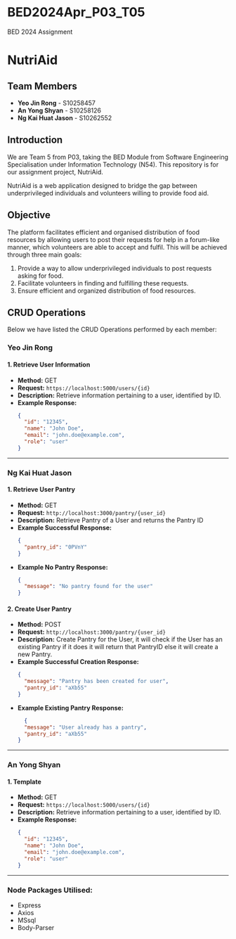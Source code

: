 # BED2024Apr_P03_T05
BED 2024 Assignment

# NutriAid

## Team Members
- **Yeo Jin Rong** - S10258457
- **An Yong Shyan** - S10258126
- **Ng Kai Huat Jason** - S10262552

## Introduction
We are Team 5 from P03, taking the BED Module from Software Engineering Specialisation under Information Technology (N54). This repository is for our assignment project, NutriAid.

NutriAid is a web application designed to bridge the gap between underprivileged individuals and volunteers willing to provide food aid.

## Objective
The platform facilitates efficient and organised distribution of food resources by allowing users to post their requests for help in a forum-like manner, which volunteers are able to accept and fulfil. This will be achieved through three main goals:
1. Provide a way to allow underprivileged individuals to post requests asking for food.
2. Facilitate volunteers in finding and fulfilling these requests.
3. Ensure efficient and organized distribution of food resources.

## CRUD Operations
Below we have listed the CRUD Operations performed by each member:

### Yeo Jin Rong
#### 1. Retrieve User Information
- **Method:** GET
- **Request:** `https://localhost:5000/users/{id}`
- **Description:** Retrieve information pertaining to a user, identified by ID.
- **Example Response:**
  ```json
  {
    "id": "12345",
    "name": "John Doe",
    "email": "john.doe@example.com",
    "role": "user"
  }
  ```

------------------------------------------------
### Ng Kai Huat Jason
#### 1. Retrieve User Pantry
- **Method:** GET
- **Request:** `http://localhost:3000/pantry/{user_id}`
- **Description:** Retrieve Pantry of a User and returns the Pantry ID
- **Example Successful Response:**
  ```json
  {
    "pantry_id": "0PVnY"
  }
  ```
- **Example No Pantry Response:**
  ```json
  {
    "message": "No pantry found for the user"
  }
  ```
#### 2. Create User Pantry
- **Method:** POST
- **Request:** `http://localhost:3000/pantry/{user_id}`
- **Description:** Create Pantry for the User, it will check if the User has an existing Pantry if it does it will return that PantryID else it will create a new Pantry.
- **Example Successful Creation Response:**
  ```json
  {
    "message": "Pantry has been created for user",
    "pantry_id": "aXb55"
  }
  ```
- **Example Existing Pantry Response:**
  ```json
    {
    "message": "User already has a pantry",
    "pantry_id": "aXb55"
  }
  ```
------------------------------------------------
### An Yong Shyan 
#### 1. Template
- **Method:** GET
- **Request:** `https://localhost:5000/users/{id}`
- **Description:** Retrieve information pertaining to a user, identified by ID.
- **Example Response:**
  ```json
  {
    "id": "12345",
    "name": "John Doe",
    "email": "john.doe@example.com",
    "role": "user"
  }
  ```
------------------------------------------------
### Node Packages Utilised:
- Express
- Axios
- MSsql
- Body-Parser
